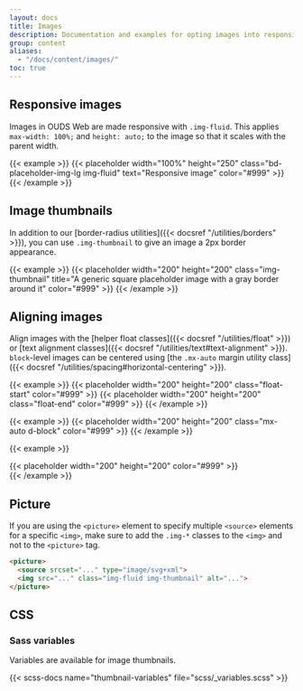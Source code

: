 ```yaml
---
layout: docs
title: Images
description: Documentation and examples for opting images into responsive behavior (so they never become wider than their parent) and add lightweight styles to them—all via classes.
group: content
aliases:
  - "/docs/content/images/"
toc: true
---
```


## Responsive images

Images in OUDS Web are made responsive with `.img-fluid`. This applies `max-width: 100%;` and `height: auto;` to the image so that it scales with the parent width.

{{< example >}}
{{< placeholder width="100%" height="250" class="bd-placeholder-img-lg img-fluid" text="Responsive image" color="#999" >}}
{{< /example >}}

## Image thumbnails

In addition to our [border-radius utilities]({{< docsref "/utilities/borders" >}}), you can use `.img-thumbnail` to give an image a 2px border appearance.

{{< example >}}
{{< placeholder width="200" height="200" class="img-thumbnail" title="A generic square placeholder image with a gray border around it" color="#999" >}}
{{< /example >}}

## Aligning images

Align images with the [helper float classes]({{< docsref "/utilities/float" >}}) or [text alignment classes]({{< docsref "/utilities/text#text-alignment" >}}). `block`-level images can be centered using [the `.mx-auto` margin utility class]({{< docsref "/utilities/spacing#horizontal-centering" >}}).

{{< example >}}
{{< placeholder width="200" height="200" class="float-start" color="#999" >}}
{{< placeholder width="200" height="200" class="float-end" color="#999" >}}
{{< /example >}}


{{< example >}}
{{< placeholder width="200" height="200" class="mx-auto d-block" color="#999" >}}
{{< /example >}}

{{< example >}}
<div class="text-center">
  {{< placeholder width="200" height="200" color="#999" >}}
</div>
{{< /example >}}


## Picture

If you are using the `<picture>` element to specify multiple `<source>` elements for a specific `<img>`, make sure to add the `.img-*` classes to the `<img>` and not to the `<picture>` tag.

```html
<picture>
  <source srcset="..." type="image/svg+xml">
  <img src="..." class="img-fluid img-thumbnail" alt="...">
</picture>
```

## CSS

### Sass variables

Variables are available for image thumbnails.

{{< scss-docs name="thumbnail-variables" file="scss/_variables.scss" >}}
